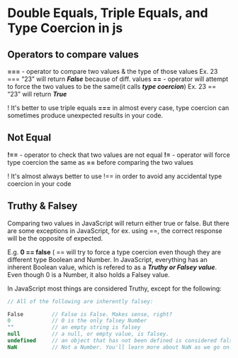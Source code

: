 # Double Equals, Triple Equals, and Type Coercion in js

## Operators to compare values
**===** - operator to compare two values & the type of those values Ex. 23 === “23” will return **_False_** because of diff. values
**==** -  operator will attempt to force the two values to be the same(it calls **_type coercion_**)
Ex. 23 == “23” will return **_True_**

  ! It's better to use triple equals **===** in almost every case, type coercion can sometimes produce unexpected results in your code.

## Not Equal
**!==** - operator to check that two values are not equal
**!=** - operator will force type coercion the same as **==** before comparing the two values
  
  ! It's almost always better to use !== in order to avoid any accidental type coercion in your code

## Truthy & Falsey
Comparing two values in JavaScript will return either true or false. But there are some exceptions in JavaScript, for ex. using ==, the correct response will be the opposite of expected.

E.g.  **0 == false**
( == will try to force a type coercion even though they are different type Boolean and Number. In JavaScript, everything has an inherent Boolean value, which is refered to as a **_Truthy or Falsey value_**.
Even though 0 is a Number, it also holds a Falsey value.

In JavaScript most things are considered Truthy, except for the following:
```javascript
// All of the following are inherently falsey:

False         // False is False. Makes sense, right?
0             // 0 is the only falsey Number
""            // an empty string is falsey
null          // a null, or empty value, is falsey.
undefined     // an object that has not been defined is considered falsey.
NaN           // Not a Number. You'll learn more about NaN as we go on. ```
